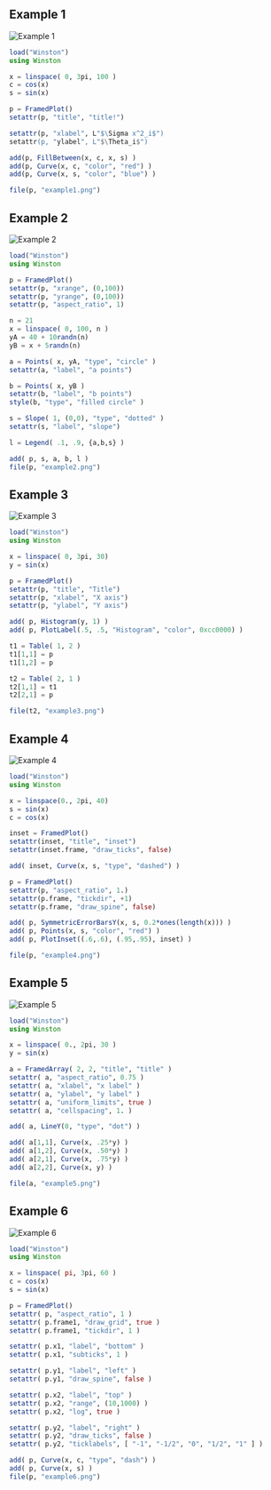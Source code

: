 
Example 1
---------

![Example 1](http://www.cita.utoronto.ca/~nolta/julia/winston/examples/example1.png)

``` julia
load("Winston")
using Winston

x = linspace( 0, 3pi, 100 )
c = cos(x)
s = sin(x)

p = FramedPlot()
setattr(p, "title", "title!")

setattr(p, "xlabel", L"$\Sigma x^2_i$")
setattr(p, "ylabel", L"$\Theta_i$")

add(p, FillBetween(x, c, x, s) )
add(p, Curve(x, c, "color", "red") )
add(p, Curve(x, s, "color", "blue") )

file(p, "example1.png")
```

Example 2
---------

![Example 2](http://www.cita.utoronto.ca/~nolta/julia/winston/examples/example2.png)

``` julia
load("Winston")
using Winston

p = FramedPlot()
setattr(p, "xrange", (0,100))
setattr(p, "yrange", (0,100))
setattr(p, "aspect_ratio", 1)

n = 21
x = linspace( 0, 100, n )
yA = 40 + 10randn(n)
yB = x + 5randn(n)

a = Points( x, yA, "type", "circle" )
setattr(a, "label", "a points")

b = Points( x, yB )
setattr(b, "label", "b points")
style(b, "type", "filled circle" )

s = Slope( 1, (0,0), "type", "dotted" )
setattr(s, "label", "slope")

l = Legend( .1, .9, {a,b,s} )

add( p, s, a, b, l )
file(p, "example2.png")
```

Example 3
---------

![Example 3](http://www.cita.utoronto.ca/~nolta/julia/winston/examples/example3.png)

``` julia
load("Winston")
using Winston

x = linspace( 0, 3pi, 30)
y = sin(x)

p = FramedPlot()
setattr(p, "title", "Title")
setattr(p, "xlabel", "X axis")
setattr(p, "ylabel", "Y axis")

add( p, Histogram(y, 1) )
add( p, PlotLabel(.5, .5, "Histogram", "color", 0xcc0000) )

t1 = Table( 1, 2 )
t1[1,1] = p
t1[1,2] = p

t2 = Table( 2, 1 )
t2[1,1] = t1
t2[2,1] = p

file(t2, "example3.png")
```

Example 4
---------

![Example 4](http://www.cita.utoronto.ca/~nolta/julia/winston/examples/example4.png)

``` julia
load("Winston")
using Winston

x = linspace(0., 2pi, 40)
s = sin(x)
c = cos(x)

inset = FramedPlot()
setattr(inset, "title", "inset")
setattr(inset.frame, "draw_ticks", false)

add( inset, Curve(x, s, "type", "dashed") )

p = FramedPlot()
setattr(p, "aspect_ratio", 1.)
setattr(p.frame, "tickdir", +1)
setattr(p.frame, "draw_spine", false)

add( p, SymmetricErrorBarsY(x, s, 0.2*ones(length(x))) )
add( p, Points(x, s, "color", "red") )
add( p, PlotInset((.6,.6), (.95,.95), inset) )

file(p, "example4.png")
```

Example 5
---------

![Example 5](http://www.cita.utoronto.ca/~nolta/julia/winston/examples/example5.png)

``` julia
load("Winston")
using Winston

x = linspace( 0., 2pi, 30 )
y = sin(x)

a = FramedArray( 2, 2, "title", "title" )
setattr( a, "aspect_ratio", 0.75 )
setattr( a, "xlabel", "x label" )
setattr( a, "ylabel", "y label" )
setattr( a, "uniform_limits", true )
setattr( a, "cellspacing", 1. )

add( a, LineY(0, "type", "dot") )

add( a[1,1], Curve(x, .25*y) )
add( a[1,2], Curve(x, .50*y) )
add( a[2,1], Curve(x, .75*y) )
add( a[2,2], Curve(x, y) )

file(a, "example5.png")
```

Example 6
---------

![Example 6](http://www.cita.utoronto.ca/~nolta/julia/winston/examples/example6.png)

``` julia
load("Winston")
using Winston

x = linspace( pi, 3pi, 60 )
c = cos(x)
s = sin(x)

p = FramedPlot()
setattr( p, "aspect_ratio", 1 )
setattr( p.frame1, "draw_grid", true )
setattr( p.frame1, "tickdir", 1 )

setattr( p.x1, "label", "bottom" )
setattr( p.x1, "subticks", 1 )

setattr( p.y1, "label", "left" )
setattr( p.y1, "draw_spine", false )

setattr( p.x2, "label", "top" )
setattr( p.x2, "range", (10,1000) )
setattr( p.x2, "log", true )

setattr( p.y2, "label", "right" )
setattr( p.y2, "draw_ticks", false )
setattr( p.y2, "ticklabels", [ "-1", "-1/2", "0", "1/2", "1" ] )

add( p, Curve(x, c, "type", "dash") )
add( p, Curve(x, s) )
file(p, "example6.png")
```
